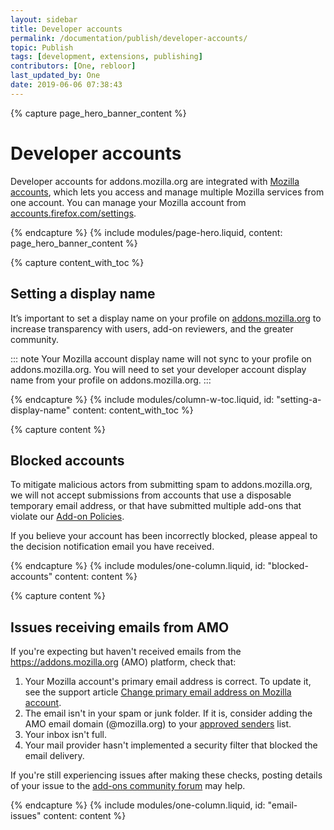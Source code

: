```yaml
---
layout: sidebar
title: Developer accounts
permalink: /documentation/publish/developer-accounts/
topic: Publish
tags: [development, extensions, publishing]
contributors: [One, rebloor]
last_updated_by: One
date: 2019-06-06 07:38:43
---
```


<!-- Page Hero Banner -->

{% capture page_hero_banner_content %}

# Developer accounts

Developer accounts for addons.mozilla.org are integrated with [Mozilla accounts](https://accounts.firefox.com/signup), which lets you access and manage multiple Mozilla services from one account. You can manage your Mozilla account from [accounts.firefox.com/settings](https://accounts.firefox.com/settings).

{% endcapture %}
{% include modules/page-hero.liquid,
    content: page_hero_banner_content
%}

<!-- Content with Table of Contents Module -->

{% capture content_with_toc %}

## Setting a display name

It’s important to set a display name on your profile on [addons.mozilla.org](https://addons.mozilla.org) to increase transparency with users, add-on reviewers, and the greater community.

::: note
Your Mozilla account display name will not sync to your profile on addons.mozilla.org. You will need to set your developer account display name from your profile on addons.mozilla.org.
:::

{% endcapture %}
{% include modules/column-w-toc.liquid,
  id: "setting-a-display-name"
  content: content_with_toc
%}

<!-- END: Content with Table of Contents -->

<!-- Single Column Body Module -->

{% capture content %}

## Blocked accounts

To mitigate malicious actors from submitting spam to addons.mozilla.org, we will not accept submissions from accounts that use a disposable temporary email address, or that have submitted multiple add-ons that violate our [Add-on Policies](/documentation/publish/add-on-policies).

If you believe your account has been incorrectly blocked, please appeal to the decision notification email you have received.

{% endcapture %}
{% include modules/one-column.liquid,
  id: "blocked-accounts"
  content: content
%}

<!-- END: Single Column Body Module -->
<!-- Single Column Body Module -->

{% capture content %}

## Issues receiving emails from AMO

If you're expecting but haven't received emails from the https://addons.mozilla.org (AMO) platform, check that:

1. Your Mozilla account's primary email address is correct. To update it, see the support article [Change primary email address on Mozilla account](https://support.mozilla.org/en-US/kb/change-primary-email-address-firefox-accounts).
1. The email isn't in your spam or junk folder. If it is, consider adding the AMO email domain (@mozilla.org) to your [approved senders](https://clean.email/blog/email-security/how-to-whitelist-an-email) list.
1. Your inbox isn't full.
1. Your mail provider hasn't implemented a security filter that blocked the email delivery.

If you're still experiencing issues after making these checks, posting details of your issue to the [add-ons community forum](https://discourse.mozilla.org/c/add-ons/35) may help.

{% endcapture %}
{% include modules/one-column.liquid,
  id: "email-issues"
  content: content
%}

<!-- END: Single Column Body Module -->


